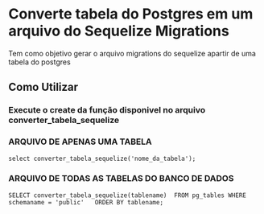 # Converte tabela do Postgres em um arquivo do Sequelize Migrations
Tem como objetivo gerar o arquivo migrations do sequelize apartir de uma tabela do postgres


## Como Utilizar

### Execute o create da função disponivel no arquivo converter_tabela_sequelize
### ARQUIVO DE APENAS UMA TABELA
`select converter_tabela_sequelize('nome_da_tabela'); `

### ARQUIVO DE TODAS AS TABELAS DO BANCO DE DADOS 
 `SELECT converter_tabela_sequelize(tablename) 
  FROM pg_tables
  WHERE schemaname = 'public'  
  ORDER BY tablename; `

